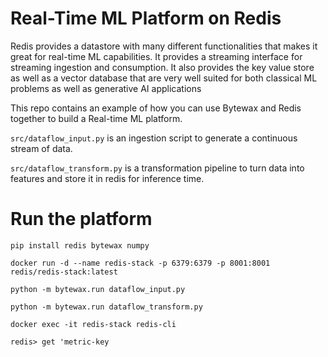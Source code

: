 # Real-Time ML Platform on Redis

Redis provides a datastore with many different functionalities that makes it great for real-time ML capabilities. It provides a streaming interface for streaming ingestion and consumption. It also provides the key value store as well as a vector database that are very well suited for both classical ML problems as well as generative AI applications

This repo contains an example of how you can use Bytewax and Redis together to build a Real-time ML platform.

`src/dataflow_input.py` is an ingestion script to generate a continuous stream of data.

`src/dataflow_transform.py` is a transformation pipeline to turn data into features and store it in redis for inference time.

# Run the platform

`pip install redis bytewax numpy`

`docker run -d --name redis-stack -p 6379:6379 -p 8001:8001 redis/redis-stack:latest`

`python -m bytewax.run dataflow_input.py`

`python -m bytewax.run dataflow_transform.py`

`docker exec -it redis-stack redis-cli`

`redis> get 'metric-key`
